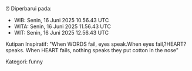 ⏰ Diperbarui pada:
- WIB: Senin, 16 Juni 2025 10.56.43 UTC
- WITA: Senin, 16 Juni 2025 11.56.43 UTC
- WIT: Senin, 16 Juni 2025 12.56.43 UTC

Kutipan Inspiratif:
"When WORDS fail, eyes speak.When eyes fail,?HEART? speaks. When HEART fails, nothing speaks they put cotton in the nose"


Kategori: funny

